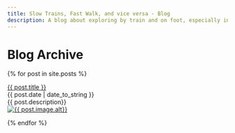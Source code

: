 ```yaml
---
title: Slow Trains, Fast Walk, and vice versa - Blog
description: A blog about exploring by train and on foot, especially in Málaga province
---
```


# Blog Archive

{% for post in site.posts %}
 
 <div class="blogentry">
 <a href="{{ post.url }}">{{ post.title }}</a>
 <br>{{ post.date | date_to_string }}
 <br>{{ post.description}}
 <br><a href="{{ post.url }}"> <img src= "{{ post.image.path}}" alt="{{ post.image.alt}}"/></a>

</div>

{% endfor %}


